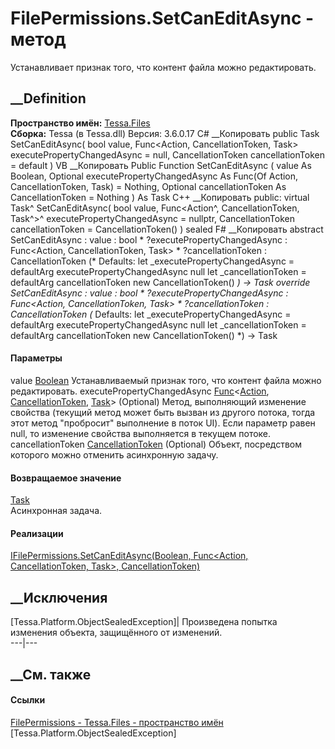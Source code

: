 # FilePermissions.SetCanEditAsync - метод
Устанавливает признак того, что контент файла можно редактировать.
##  __Definition
 **Пространство имён:** [Tessa.Files](N_Tessa_Files.htm)  
 **Сборка:** Tessa (в Tessa.dll) Версия: 3.6.0.17
C# __Копировать
     public Task SetCanEditAsync(
    	bool value,
    	Func<Action, CancellationToken, Task> executePropertyChangedAsync = null,
    	CancellationToken cancellationToken = default
    )
VB __Копировать
     Public Function SetCanEditAsync ( 
    	value As Boolean,
    	Optional executePropertyChangedAsync As Func(Of Action, CancellationToken, Task) = Nothing,
    	Optional cancellationToken As CancellationToken = Nothing
    ) As Task
C++ __Копировать
     public:
    virtual Task^ SetCanEditAsync(
    	bool value, 
    	Func<Action^, CancellationToken, Task^>^ executePropertyChangedAsync = nullptr, 
    	CancellationToken cancellationToken = CancellationToken()
    ) sealed
F# __Копировать
     abstract SetCanEditAsync : 
            value : bool * 
            ?executePropertyChangedAsync : Func<Action, CancellationToken, Task> * 
            ?cancellationToken : CancellationToken 
    (* Defaults:
            let _executePropertyChangedAsync = defaultArg executePropertyChangedAsync null
            let _cancellationToken = defaultArg cancellationToken new CancellationToken()
    *)
    -> Task 
    override SetCanEditAsync : 
            value : bool * 
            ?executePropertyChangedAsync : Func<Action, CancellationToken, Task> * 
            ?cancellationToken : CancellationToken 
    (* Defaults:
            let _executePropertyChangedAsync = defaultArg executePropertyChangedAsync null
            let _cancellationToken = defaultArg cancellationToken new CancellationToken()
    *)
    -> Task 
#### Параметры
value [Boolean](https://learn.microsoft.com/dotnet/api/system.boolean)
     Устанавливаемый признак того, что контент файла можно редактировать. 
executePropertyChangedAsync
[Func](https://learn.microsoft.com/dotnet/api/system.func-3)<[Action](https://learn.microsoft.com/dotnet/api/system.action),
[CancellationToken](https://learn.microsoft.com/dotnet/api/system.threading.cancellationtoken),
[Task](https://learn.microsoft.com/dotnet/api/system.threading.tasks.task)>
(Optional)
     Метод, выполняющий изменение свойства (текущий метод может быть вызван из другого потока, тогда этот метод "пробросит" выполнение в поток UI). Если параметр равен null, то изменение свойства выполняется в текущем потоке. 
cancellationToken
[CancellationToken](https://learn.microsoft.com/dotnet/api/system.threading.cancellationtoken)
(Optional)
    Объект, посредством которого можно отменить асинхронную задачу.
#### Возвращаемое значение
[Task](https://learn.microsoft.com/dotnet/api/system.threading.tasks.task)  
Асинхронная задача.
#### Реализации
[IFilePermissions.SetCanEditAsync(Boolean, Func<Action, CancellationToken,
Task>, CancellationToken)](M_Tessa_Files_IFilePermissions_SetCanEditAsync.htm)  
##  __Исключения
[Tessa.Platform.ObjectSealedException]| Произведена попытка изменения объекта,
защищённого от изменений.  
---|---  
##  __См. также
#### Ссылки
[FilePermissions - ](T_Tessa_Files_FilePermissions.htm)
[Tessa.Files - пространство имён](N_Tessa_Files.htm)
[Tessa.Platform.ObjectSealedException]
